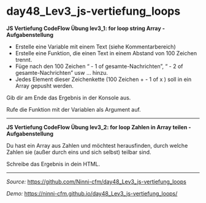 # day48_Lev3_js-vertiefung_loops

**JS Vertiefung CodeFlow Übung lev3_1: for loop string Array - Aufgabenstellung**

-   Erstelle eine Variable mit einem Text (siehe Kommentarbereich)
-   Erstelle eine Funktion, die einen Text in einem Abstand von 100 Zeichen trennt.
-   Füge nach den 100 Zeichen “ - 1 of gesamte-Nachrichten”, “ - 2 of gesamte-Nachrichten” usw … hinzu.
-   Jedes Element dieser Zeichenkette (100 Zeichen + - 1 of x ) soll in ein Array gepusht werden.

Gib dir am Ende das Ergebnis in der Konsole aus.

Rufe die Funktion mit der Variablen als Argument auf.

---

**JS Vertiefung CodeFlow Übung lev3_2: for loop Zahlen in Array teilen - Aufgabenstellung**

Du hast ein Array aus Zahlen und möchtest herausfinden, durch welche Zahlen sie (außer durch eins und sich selbst) teilbar sind.

Schreibe das Ergebnis in dein HTML.

---

_Source:_ https://github.com/Ninni-cfm/day48_Lev3_js-vertiefung_loops

_Demo:_ https://ninni-cfm.github.io/day48_Lev3_js-vertiefung_loops/
